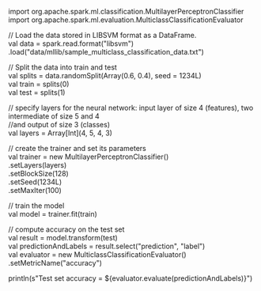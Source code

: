 import org.apache.spark.ml.classification.MultilayerPerceptronClassifier
import org.apache.spark.ml.evaluation.MulticlassClassificationEvaluator

// Load the data stored in LIBSVM format as a DataFrame.  
val data = spark.read.format("libsvm")  
  .load("data/mllib/sample_multiclass_classification_data.txt")  

// Split the data into train and test  
val splits = data.randomSplit(Array(0.6, 0.4), seed = 1234L)  
val train = splits(0)  
val test = splits(1)  

// specify layers for the neural network: input layer of size 4 (features), two intermediate of size 5 and 4  
//and output of size 3 (classes)  
val layers = Array[Int](4, 5, 4, 3)  

// create the trainer and set its parameters  
val trainer = new MultilayerPerceptronClassifier()  
  .setLayers(layers)  
  .setBlockSize(128)  
  .setSeed(1234L)  
  .setMaxIter(100)  

// train the model  
val model = trainer.fit(train)  

// compute accuracy on the test set  
val result = model.transform(test)  
val predictionAndLabels = result.select("prediction", "label")  
val evaluator = new MulticlassClassificationEvaluator()  
  .setMetricName("accuracy")  

println(s"Test set accuracy = ${evaluator.evaluate(predictionAndLabels)}")  